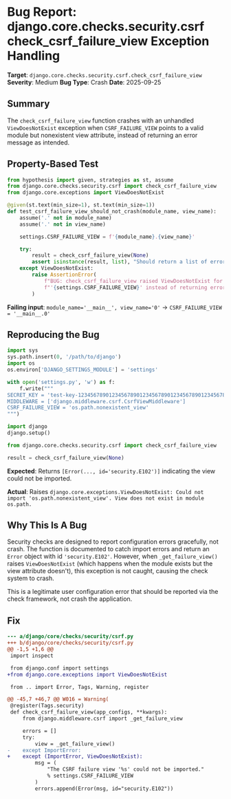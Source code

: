 # Bug Report: django.core.checks.security.csrf check_csrf_failure_view Exception Handling

**Target**: `django.core.checks.security.csrf.check_csrf_failure_view`
**Severity**: Medium
**Bug Type**: Crash
**Date**: 2025-09-25

## Summary

The `check_csrf_failure_view` function crashes with an unhandled `ViewDoesNotExist` exception when `CSRF_FAILURE_VIEW` points to a valid module but nonexistent view attribute, instead of returning an error message as intended.

## Property-Based Test

```python
from hypothesis import given, strategies as st, assume
from django.core.checks.security.csrf import check_csrf_failure_view
from django.core.exceptions import ViewDoesNotExist

@given(st.text(min_size=1), st.text(min_size=1))
def test_csrf_failure_view_should_not_crash(module_name, view_name):
    assume('.' not in module_name)
    assume('.' not in view_name)

    settings.CSRF_FAILURE_VIEW = f'{module_name}.{view_name}'

    try:
        result = check_csrf_failure_view(None)
        assert isinstance(result, list), "Should return a list of errors"
    except ViewDoesNotExist:
        raise AssertionError(
            f"BUG: check_csrf_failure_view raised ViewDoesNotExist for "
            f"'{settings.CSRF_FAILURE_VIEW}' instead of returning error list"
        )
```

**Failing input**: `module_name='__main__', view_name='0'` → `CSRF_FAILURE_VIEW = '__main__.0'`

## Reproducing the Bug

```python
import sys
sys.path.insert(0, '/path/to/django')
import os
os.environ['DJANGO_SETTINGS_MODULE'] = 'settings'

with open('settings.py', 'w') as f:
    f.write("""
SECRET_KEY = 'test-key-12345678901234567890123456789012345678901234567890'
MIDDLEWARE = ['django.middleware.csrf.CsrfViewMiddleware']
CSRF_FAILURE_VIEW = 'os.path.nonexistent_view'
""")

import django
django.setup()

from django.core.checks.security.csrf import check_csrf_failure_view

result = check_csrf_failure_view(None)
```

**Expected**: Returns `[Error(..., id='security.E102')]` indicating the view could not be imported.

**Actual**: Raises `django.core.exceptions.ViewDoesNotExist: Could not import 'os.path.nonexistent_view'. View does not exist in module os.path.`

## Why This Is A Bug

Security checks are designed to report configuration errors gracefully, not crash. The function is documented to catch import errors and return an `Error` object with id `'security.E102'`. However, when `_get_failure_view()` raises `ViewDoesNotExist` (which happens when the module exists but the view attribute doesn't), this exception is not caught, causing the check system to crash.

This is a legitimate user configuration error that should be reported via the check framework, not crash the application.

## Fix

```diff
--- a/django/core/checks/security/csrf.py
+++ b/django/core/checks/security/csrf.py
@@ -1,5 +1,6 @@
 import inspect

 from django.conf import settings
+from django.core.exceptions import ViewDoesNotExist

 from .. import Error, Tags, Warning, register

@@ -45,7 +46,7 @@ W016 = Warning(
 @register(Tags.security)
 def check_csrf_failure_view(app_configs, **kwargs):
     from django.middleware.csrf import _get_failure_view

     errors = []
     try:
         view = _get_failure_view()
-    except ImportError:
+    except (ImportError, ViewDoesNotExist):
         msg = (
             "The CSRF failure view '%s' could not be imported."
             % settings.CSRF_FAILURE_VIEW
         )
         errors.append(Error(msg, id="security.E102"))
```